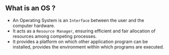 ## What is an OS ?

- An Operating System is an `Interface` between the user and the computer hardware.
- It acts as a `Resource Manager`, ensuring efficient and fair allocation of resources among competing processes.
- It provides a platform on which other application program can be installed, provides the environment within which programs are executed.

